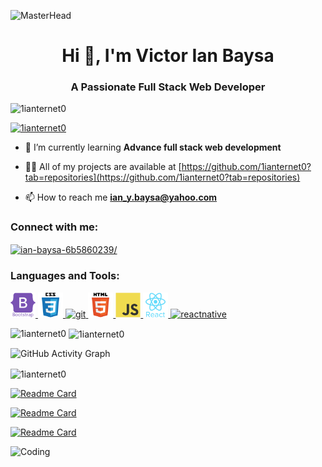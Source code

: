 ![MasterHead](https://www.shootdartsolutions.com/img/service/web-design.gif)

<h1 align="center">Hi 👋, I'm Victor Ian Baysa</h1>
<h3 align="center">A Passionate Full Stack Web Developer</h3>

<p align="left"> <img src="https://komarev.com/ghpvc/?username=1ianternet0&label=Profile%20views&color=0e75b6&style=flat" alt="1ianternet0" /> </p>

<p align="left"> <a href="https://github.com/ryo-ma/github-profile-trophy"><img src="https://github-profile-trophy.vercel.app/?username=1ianternet0" alt="1ianternet0" /></a> </p>

- 🌱 I’m currently learning **Advance full stack web development**

- 👨‍💻 All of my projects are available at [https://github.com/1ianternet0?tab=repositories](https://github.com/1ianternet0?tab=repositories)

- 📫 How to reach me **ian_y.baysa@yahoo.com**

<h3 align="left">Connect with me:</h3>
<p align="left">
<a href="https://linkedin.com/in/ian-baysa-6b5860239/" target="blank"><img align="center" src="https://raw.githubusercontent.com/rahuldkjain/github-profile-readme-generator/master/src/images/icons/Social/linked-in-alt.svg" alt="ian-baysa-6b5860239/" height="30" width="40" /></a>
</p>

<h3 align="left">Languages and Tools:</h3>
<p align="left"> <a href="https://getbootstrap.com" target="_blank" rel="noreferrer"> <img src="https://raw.githubusercontent.com/devicons/devicon/master/icons/bootstrap/bootstrap-plain-wordmark.svg" alt="bootstrap" width="40" height="40"/> </a> <a href="https://www.w3schools.com/css/" target="_blank" rel="noreferrer"> <img src="https://raw.githubusercontent.com/devicons/devicon/master/icons/css3/css3-original-wordmark.svg" alt="css3" width="40" height="40"/> </a> <a href="https://git-scm.com/" target="_blank" rel="noreferrer"> <img src="https://www.vectorlogo.zone/logos/git-scm/git-scm-icon.svg" alt="git" width="40" height="40"/> </a> <a href="https://www.w3.org/html/" target="_blank" rel="noreferrer"> <img src="https://raw.githubusercontent.com/devicons/devicon/master/icons/html5/html5-original-wordmark.svg" alt="html5" width="40" height="40"/> </a> <a href="https://developer.mozilla.org/en-US/docs/Web/JavaScript" target="_blank" rel="noreferrer"> <img src="https://raw.githubusercontent.com/devicons/devicon/master/icons/javascript/javascript-original.svg" alt="javascript" width="40" height="40"/> </a> <a href="https://reactjs.org/" target="_blank" rel="noreferrer"> <img src="https://raw.githubusercontent.com/devicons/devicon/master/icons/react/react-original-wordmark.svg" alt="react" width="40" height="40"/> </a> <a href="https://reactnative.dev/" target="_blank" rel="noreferrer"> <img src="https://reactnative.dev/img/header_logo.svg" alt="reactnative" width="40" height="40"/> </a> </p>

<p><img align="left" src="https://github-readme-stats.vercel.app/api/top-langs?username=1ianternet0&show_icons=true&locale=en&layout=compact" alt="1ianternet0" /></p>

<p>&nbsp;<img align="center" src="https://github-readme-stats.vercel.app/api?username=1ianternet0&show_icons=true&locale=en" alt="1ianternet0" /></p>

![GitHub Activity Graph](https://activity-graph.herokuapp.com/graph?username=1ianternet0)
<p><img align="center" src="https://github-readme-streak-stats.herokuapp.com/?user=1ianternet0&" alt="1ianternet0" /></p>

[![Readme Card](https://github-readme-stats.vercel.app/api/pin/?username=1ianternet0&repo=Sprint-Challenge--Advanced-CSS&theme=yeblu)](https://github.com/1ianternet0/Sprint-Challenge--Advanced-CSS)

[![Readme Card](https://github-readme-stats.vercel.app/api/pin/?username=1ianternet0&repo=Sprint-Challenge--User-Interface&theme=yeblu)](https://github.com/1ianternet0/Sprint-Challenge--User-Interface)

[![Readme Card](https://github-readme-stats.vercel.app/api/pin/?username=1ianternet0&repo=Preprocessing-II&theme=yeblu)](https://github.com/1ianternet0/Preprocessing-II)

<img align="left" alt="Coding" width="400" src="https://cdn.dribbble.com/users/1162077/screenshots/3848914/programmer.gif">
